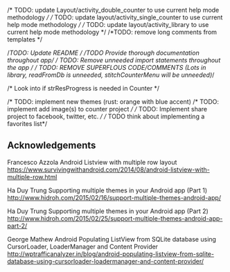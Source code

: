 


/* TODO: update Layout/activity_double_counter to use current help mode methodology */
/* TODO: update layout/activity_single_counter to use current help mode methodology */
/* TODO: update layout/activity_library to use current help mode methodology */
/*TODO: remove long comments from templates */
   
    
   /*TODO: Update README */
   /*TODO Provide thorough documentation throughout app*/
   /* TODO: Remove unneeded import statements throughout the app */
    /* TODO: REMOVE SUPERFLOUS CODE/COMMENTS (Lots in library, readFromDb is unneeded, stitchCounterMenu will be unneeded)*/
    
    
   /* Look into if strResProgress is needed in Counter */
    
   /* TODO: implement new themes (rust: orange with blue accent)
   /* TODO: implement add image(s) to counter project */
    /* TODO: Implement share project to facebook, twitter, etc. */
    /* TODO think about implementing a favorites list*/
    

## Acknowledgements ##
Francesco Azzola
Android Listview with multiple row layout
https://www.survivingwithandroid.com/2014/08/android-listview-with-multiple-row.html

Ha Duy Trung
Supporting multiple themes in your Android app (Part 1)
http://www.hidroh.com/2015/02/16/support-multiple-themes-android-app/

Ha Duy Trung
Supporting multiple themes in your Android app (Part 2)
http://www.hidroh.com/2015/02/25/support-multiple-themes-android-app-part-2/

George Mathew
Android Populating ListView from SQLite database using CursorLoader, LoaderManager and Content Provider
http://wptrafficanalyzer.in/blog/android-populating-listview-from-sqlite-database-using-cursorloader-loadermanager-and-content-provider/